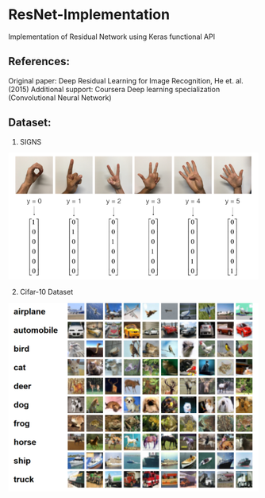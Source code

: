 # ResNet-Implementation

Implementation of Residual Network using Keras functional API 

## References:
Original paper: Deep Residual Learning for Image Recognition, He et. al. (2015)
Additional support: Coursera Deep learning specialization (Convolutional Neural Network)

## Dataset: 
1. SIGNS 

![SIGNS dataset](https://github.com/smallik92/ResNet-Implementation/blob/master/Capture.PNG)

2. Cifar-10 Dataset 

![Cifar10 dataset](https://github.com/smallik92/ResNet-Implementation/blob/master/Capture2.PNG)
